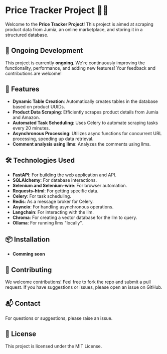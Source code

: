 # Price Tracker Project 🛒✨

Welcome to the **Price Tracker Project**! This project is aimed at scraping product data from Jumia, an online marketplace, and storing it in a structured database. 

## 📅 Ongoing Development

This project is currently **ongoing**. We're continuously improving the functionality, performance, and adding new features! Your feedback and contributions are welcome! 

## 🚀 Features

- **Dynamic Table Creation**: Automatically creates tables in the database based on product UUIDs.
- **Product Data Scraping**: Efficiently scrapes product details from Jumia and Amazon.
- **Automated Task Scheduling**: Uses Celery to automate scraping tasks every 20 minutes.
- **Asynchronous Processing**: Utilizes async functions for concurrent URL processing, speeding up data retrieval.
- **Comment analysis using llms**: Analyzes the comments using llms.

## 🛠️ Technologies Used

- **FastAPI**: For building the web application and API.
- **SQLAlchemy**: For database interactions.
- **Selenium and Selenium-wire**: For browser automation.
- **Requests-html**: For getting specific data.
- **Celery**: For task scheduling.
- **Redis**: As a message broker for Celery.
- **Asyncio**: For handling asynchronous operations.
- **Langchain**: For interacting with the llm.
- **Chroma**: For creating a vector database for the llm to query.
- **Ollama**: For running llms "locally".

## 📦 Installation

- **Comming soon**

## 🌟 Contributing

We welcome contributions! Feel free to fork the repo and submit a pull request. If you have suggestions or issues, please open an issue on GitHub.

## 📬 Contact

For questions or suggestions, please raise an issue.

## 📄 License

This project is licensed under the MIT License.
